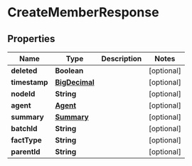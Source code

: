 
# CreateMemberResponse

## Properties
Name | Type | Description | Notes
------------ | ------------- | ------------- | -------------
**deleted** | **Boolean** |  |  [optional]
**timestamp** | [**BigDecimal**](BigDecimal.md) |  |  [optional]
**nodeId** | **String** |  |  [optional]
**agent** | [**Agent**](Agent.md) |  |  [optional]
**summary** | [**Summary**](Summary.md) |  |  [optional]
**batchId** | **String** |  |  [optional]
**factType** | **String** |  |  [optional]
**parentId** | **String** |  |  [optional]



